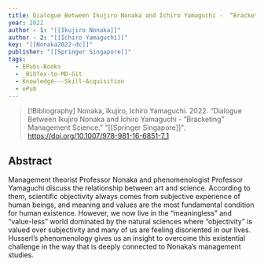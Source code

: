 ```yaml
---
title: Dialogue Between Ikujiro Nonaka and Ichiro Yamaguchi -  “Bracketing” Management Science
year: 2022
author - 1: "[[Ikujiro Nonaka]]"
author - 2: "[[Ichiro Yamaguchi]]"
key: "[[Nonaka2022-dc]]"
publisher: "[[Springer Singapore]]"
tags:
  - EPubs-Books
  - _BibTex-to-MD-Git
  - Knowledge---Skill-Acquisition
  - ePub
---
```


> [!Bibliography]
> Nonaka, Ikujiro, Ichiro Yamaguchi. 2022. “Dialogue Between Ikujiro Nonaka and Ichiro Yamaguchi -  “Bracketing” Management Science.” "[[Springer Singapore]]". https://doi.org/10.1007/978-981-16-6851-7_1

## Abstract
Management theorist Professor Nonaka and phenomenologist Professor Yamaguchi discuss the relationship between art and science. According to them, scientific objectivity always comes from subjective experience of human beings, and meaning and values are the most fundamental condition for human existence. However, we now live in the “meaningless” and “value-less” world dominated by the natural sciences where “objectivity” is valued over subjectivity and many of us are feeling disoriented in our lives. Husserl’s phenomenology gives us an insight to overcome this existential challenge in the way that is deeply connected to Nonaka’s management studies.